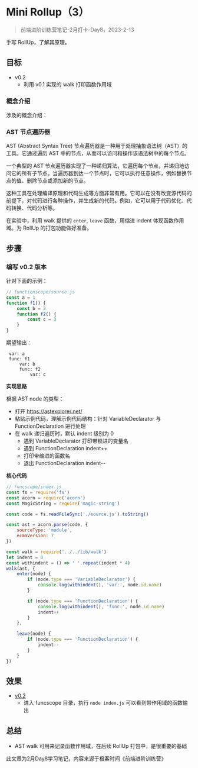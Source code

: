 # Mini Rollup（3）

> 前端进阶训练营笔记-2月打卡-Day8，2023-2-13

手写 RollUp，了解其原理。

## 目标

- v0.2
  - 利用 v0.1 实现的 walk 打印函数作用域

### 概念介绍

涉及的概念介绍：

### AST 节点遍历器

AST (Abstract Syntax Tree) 节点遍历器是一种用于处理抽象语法树（AST）的工具。它通过遍历 AST 中的节点，从而可以访问和操作该语法树中的每个节点。

一个典型的 AST 节点遍历器实现了一种递归算法，它遍历每个节点，并递归地访问它的所有子节点。当遍历器到达一个节点时，它可以执行任意操作，例如替换节点的值、删除节点或添加新的节点。

这种工具在处理编译原理和代码生成等方面非常有用。它可以在没有改变源代码的前提下，对代码进行各种操作，并生成新的代码。例如，它可以用于代码优化、代码转换、代码分析等。

在实验中，利用 walk 提供的 `enter`, `leave` 函数，用缩进 indent 体现函数作用域。为 RollUp 的打包功能做好准备。

## 步骤

### 编写 v0.2 版本

针对下面的示例：

```js
// functionscope/source.js
const a = 1
function f1() {
    const b = 2
    function f2() {
        const c = 3
    }
}
```

期望输出：

```
 var: a
 func: f1
     var: b
     func: f2
         var: c
```

**实现思路**

根据 AST node 的类型：

- 打开 <https://astexplorer.net/>
- 粘贴示例代码，理解示例代码结构：针对 VariableDeclarator 与 FunctionDeclaration 进行处理
- 在 walk 递归遍历时，默认 indent 级别为 0
  - 遇到 VariableDeclarator 打印带锁进的变量名
  - 遇到 FunctionDeclaration indent++
  - 打印带缩进的函数名
  - 退出 FunctionDeclaration indent--

**核心代码**

```js
// funcscope/index.js
const fs = require('fs')
const acorn = require('acorn')
const MagicString = require('magic-string')

const code = fs.readFileSync('./source.js').toString()

const ast = acorn.parse(code, {
    sourceType: 'module',
    ecmaVersion: 7
})

const walk = require('../../lib/walk')
let indent = 0
const withindent = () => ' '.repeat(indent * 4)
walk(ast, {
    enter(node) {
        if (node.type === 'VariableDeclarator') {
            console.log(withindent(), 'var:', node.id.name)
        }

        if (node.type === 'FunctionDeclaration') {
            console.log(withindent(), 'func:', node.id.name)
            indent++
        }
    },

    leave(node) {
        if (node.type === 'FunctionDeclaration') {
            indent--
        }
    }
})
```

## 效果

- [v0.2](https://github.com/tangyouhua/lab-mini-rollup/releases/tag/v0.2)
  - 进入 funcscope 目录，执行 `node index.js` 可以看到带作用域的函数输出

## 总结

- AST walk 可用来记录函数作用域，在后续 RollUp 打包中，是很重要的基础

此文章为2月Day8学习笔记，内容来源于极客时间《前端进阶训练营》
